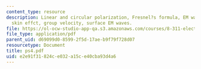 ```yaml
---
content_type: resource
description: Linear and circular polarization, Fresnel?s formula, EM waves in plasma,
  skin effct, group velocity, surface EM waves.
file: https://ol-ocw-studio-app-qa.s3.amazonaws.com/courses/8-311-electromagnetic-theory-spring-2004/e2e91f31824ce032a15ce40cba93d4a6_ps4.pdf
file_type: application/pdf
parent_uid: d69099d0-8599-2f5d-17ae-b9f79f728d07
resourcetype: Document
title: ps4.pdf
uid: e2e91f31-824c-e032-a15c-e40cba93d4a6
---
```

